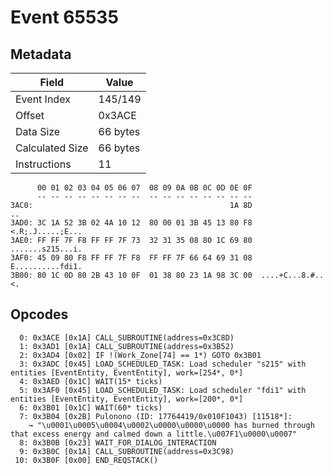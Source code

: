 # Event 65535

## Metadata

| Field           | Value    |
|-----------------|----------|
| Event Index     | 145/149  |
| Offset          | 0x3ACE   |
| Data Size       | 66 bytes |
| Calculated Size | 66 bytes |
| Instructions    | 11       |

```
      00 01 02 03 04 05 06 07  08 09 0A 0B 0C 0D 0E 0F
      -- -- -- -- -- -- -- --  -- -- -- -- -- -- -- --
3AC0:                                            1A 8D                ..
3AD0: 3C 1A 52 3B 02 4A 10 12  80 00 01 3B 45 13 80 F8  <.R;.J.....;E...
3AE0: FF FF 7F F8 FF FF 7F 73  32 31 35 08 80 1C 69 80  .......s215...i.
3AF0: 45 09 80 F8 FF FF 7F F8  FF FF 7F 66 64 69 31 08  E..........fdi1.
3B00: 80 1C 0D 80 2B 43 10 0F  01 38 80 23 1A 98 3C 00  ....+C...8.#..<.
```

## Opcodes

```
  0: 0x3ACE [0x1A] CALL_SUBROUTINE(address=0x3C8D)
  1: 0x3AD1 [0x1A] CALL_SUBROUTINE(address=0x3B52)
  2: 0x3AD4 [0x02] IF !(Work_Zone[74] == 1*) GOTO 0x3B01
  3: 0x3ADC [0x45] LOAD_SCHEDULED_TASK: Load scheduler "s215" with entities [EventEntity, EventEntity], work=[254*, 0*]
  4: 0x3AED [0x1C] WAIT(15* ticks)
  5: 0x3AF0 [0x45] LOAD_SCHEDULED_TASK: Load scheduler "fdi1" with entities [EventEntity, EventEntity], work=[200*, 0*]
  6: 0x3B01 [0x1C] WAIT(60* ticks)
  7: 0x3B04 [0x2B] Pulonono (ID: 17764419/0x010F1043) [11518*]:
    → "\u0001\u0005\u0004\u0002\u0000\u0000\u0000 has burned through that excess energy and calmed down a little.\u007F1\u0000\u0007"
  8: 0x3B0B [0x23] WAIT_FOR_DIALOG_INTERACTION
  9: 0x3B0C [0x1A] CALL_SUBROUTINE(address=0x3C98)
 10: 0x3B0F [0x00] END_REQSTACK()
```
